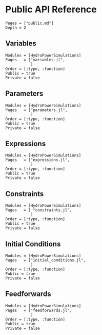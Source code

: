 # Public API Reference

```@contents
Pages = ["public.md"]
Depth = 2
```

## Variables

```@autodocs
Modules = [HydroPowerSimulations]
Pages   = ["variables.jl",
           ]
Order = [:type, :function]
Public = true
Private = false
```

## Parameters

```@autodocs
Modules = [HydroPowerSimulations]
Pages   = ["parameters.jl",
           ]
Order = [:type, :function]
Public = true
Private = false
```

## Expressions

```@autodocs
Modules = [HydroPowerSimulations]
Pages   = ["expressions.jl",
           ]
Order = [:type, :function]
Public = true
Private = false
```

## Constraints

```@autodocs
Modules = [HydroPowerSimulations]
Pages   = [ "constraints.jl",
           ]
Order = [:type, :function]
Public = true
Private = false
```

## Initial Conditions

```@autodocs
Modules = [HydroPowerSimulations]
Pages   = ["initial_conditions.jl",
           ]
Order = [:type, :function]
Public = true
Private = false
```

## Feedforwards

```@autodocs
Modules = [HydroPowerSimulations]
Pages   = ["feedforwards.jl",
           ]
Order = [:type, :function]
Public = true
Private = false
```
